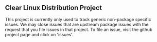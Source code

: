 
## Clear Linux Distribution Project

This project is currently only used to track generic non-package
specific issues.  We may close issues that are upstream package issues
with the request that you file issues in that project. To file an
issue, visit the github project page and click on 'issues'.
